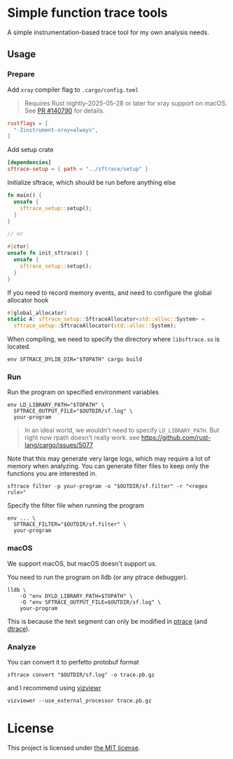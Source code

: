 # Simple function trace tools

A simple instrumentation-based trace tool for my own analysis needs.

## Usage

### Prepare

Add `xray` compiler flag to `.cargo/config.toml`

> Requires Rust nightly-2025-05-28 or later for xray support on macOS.
> See [PR #140790](https://github.com/rust-lang/rust/pull/140790) for details.

```toml
rustflags = [
  "-Zinstrument-xray=always",
]
```

Add setup crate

```toml
[dependencies]
sftrace-setup = { path = "../sftrace/setup" }
```

Initialize sftrace, which should be run before anything else

```rust
fn main() {
  unsafe {
    sftrace_setup::setup();
  }
}

// or

#[ctor]
unsafe fn init_sftrace() {
  unsafe {
    sftrace_setup::setup();
  }
}
```

If you need to record memory events,
and need to configure the global allocator hook

```rust
#[global_allocator]
static A: sftrace_setup::SftraceAllocator<std::alloc::System> =
  sftrace_setup::SftraceAllocator(std::alloc::System);
```

When compiling, we need to specify the directory where `libsftrace.so` is located.

```shell
env SFTRACE_DYLIB_DIR="$TOPATH" cargo build
```

### Run

Run the program on specified environment variables

```shell
env LD_LIBRARY_PATH="$TOPATH" \
  SFTRACE_OUTPUT_FILE="$OUTDIR/sf.log" \
  your-program
```

> In an ideal world, we wouldn't need to specify `LD_LIBRARY_PATH`.
> But right now rpath doesn't really work. see https://github.com/rust-lang/cargo/issues/5077

Note that this may generate very large logs, which may require a lot of memory when analyzing.
You can generate filter files to keep only the functions you are interested in.

```shell
sftrace filter -p your-program -o "$OUTDIR/sf.filter" -r "<regex rule>"
```

Specify the filter file when running the program

```shell
env ... \
  SFTRACE_FILTER="$OUTDIR/sf.filter" \
  your-program
```

### macOS

We support macOS, but macOS doesn't support us.

You need to run the program on lldb (or any ptrace debugger).

```shell
lldb \
    -O "env DYLD_LIBRARY_PATH=$TOPATH" \
    -O "env SFTRACE_OUTPUT_FILE=$OUTDIR/sf.log" \
    your-program
```

This is because the text segment can only be modified in
[ptrace](https://github.com/apple-oss-distributions/xnu/blob/xnu-11417.101.15/bsd/kern/mach_process.c#L212)
(and [dtrace](https://github.com/apple-oss-distributions/xnu/blob/xnu-11417.101.15/bsd/dev/dtrace/fasttrap.c#L564)).

### Analyze

You can convert it to perfetto protobuf format

```shell
sftrace convert "$OUTDIR/sf.log" -o trace.pb.gz
```

and I recommend using [vizviewr](https://github.com/gaogaotiantian/viztracer)

```shell
vizviewer --use_external_processor trace.pb.gz
```

# License

This project is licensed under [the MIT license](LICENSE).
